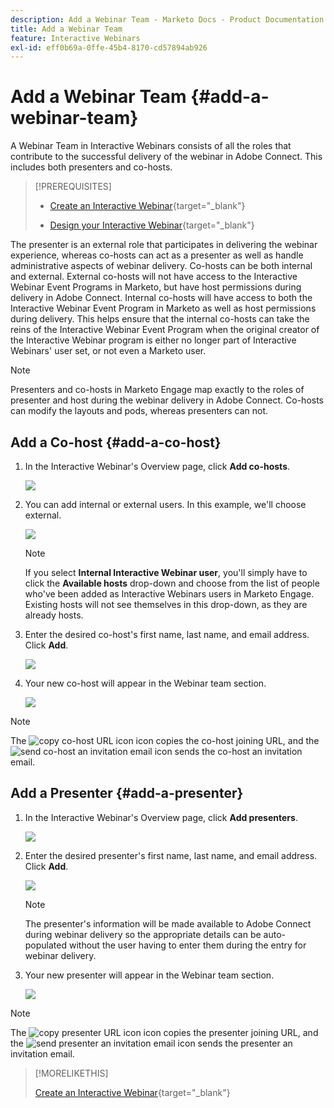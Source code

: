 ```yaml
---
description: Add a Webinar Team - Marketo Docs - Product Documentation
title: Add a Webinar Team
feature: Interactive Webinars
exl-id: eff0b69a-0ffe-45b4-8170-cd57894ab926
---
```

# Add a Webinar Team {#add-a-webinar-team}

A Webinar Team in Interactive Webinars consists of all the roles that contribute to the successful delivery of the webinar in Adobe Connect. This includes both presenters and co-hosts.

>[!PREREQUISITES]
>
>* [Create an Interactive Webinar](/help/marketo/product-docs/demand-generation/events/interactive-webinars/create-an-interactive-webinar.md){target="_blank"}
>
>* [Design your Interactive Webinar](/help/marketo/product-docs/demand-generation/events/interactive-webinars/designing-interactive-webinars.md){target="_blank"}

The presenter is an external role that participates in delivering the webinar experience, whereas co-hosts can act as a presenter as well as handle administrative aspects of webinar delivery. Co-hosts can be both internal and external. External co-hosts will not have access to the Interactive Webinar Event Programs in Marketo, but have host permissions during delivery in Adobe Connect. Internal co-hosts will have access to both the Interactive Webinar Event Program in Marketo as well as host permissions during delivery. This helps ensure that the internal co-hosts can take the reins of the Interactive Webinar Event Program when the original creator of the Interactive Webinar program is either no longer part of Interactive Webinars' user set, or not even a Marketo user.

>[!NOTE]
>
>Presenters and co-hosts in Marketo Engage map exactly to the roles of presenter and host during the webinar delivery in Adobe Connect. Co-hosts can modify the layouts and pods, whereas presenters can not.

## Add a Co-host {#add-a-co-host}

1. In the Interactive Webinar's Overview page, click **Add co-hosts**.

   ![](assets/add-a-webinar-team-1.png)

1. You can add internal or external users. In this example, we'll choose external.

   ![](assets/add-a-webinar-team-2.png)

   >[!NOTE]
   >
   >If you select **Internal Interactive Webinar user**, you'll simply have to click the **Available hosts** drop-down and choose from the list of people who've been added as Interactive Webinars users in Marketo Engage. Existing hosts will not see themselves in this drop-down, as they are already hosts.

1. Enter the desired co-host's first name, last name, and email address. Click **Add**.

   ![](assets/add-a-webinar-team-3.png)

1. Your new co-host will appear in the Webinar team section.

   ![](assets/add-a-webinar-team-4.png)

>[!NOTE]
>
> The ![copy co-host URL icon](assets/icon-copy-join-url.png) icon copies the co-host joining URL, and the ![send co-host an invitation email](assets/icon-send-invitation-email.png) icon sends the co-host an invitation email.

## Add a Presenter {#add-a-presenter}

1. In the Interactive Webinar's Overview page, click **Add presenters**.

   ![](assets/add-a-webinar-team-5.png)

1. Enter the desired presenter's first name, last name, and email address. Click **Add**.

   ![](assets/add-a-webinar-team-6.png)

   >[!NOTE]
   >
   >The presenter's information will be made available to Adobe Connect during webinar delivery so the appropriate details can be auto-populated without the user having to enter them during the entry for webinar delivery.

1. Your new presenter will appear in the Webinar team section.

   ![](assets/add-a-webinar-team-7.png)

>[!NOTE]
>
> The ![copy presenter URL icon](assets/icon-copy-join-url.png) icon copies the presenter joining URL, and the ![send presenter an invitation email](assets/icon-send-invitation-email.png) icon sends the presenter an invitation email.

>[!MORELIKETHIS]
>
>[Create an Interactive Webinar](/help/marketo/product-docs/demand-generation/events/interactive-webinars/create-an-interactive-webinar.md){target="_blank"}
